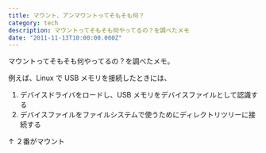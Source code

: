 ```yaml
---
title: マウント、アンマウントってそもそも何？
category: tech
description: マウントってそもそも何やってるの？を調べたメモ
date: "2011-11-13T10:00:00.000Z"
---
```


マウントってそもそも何やってるの？を調べたメモ。

例えば、Linux で USB メモリを接続したときには、

1. デバイスドライバをロードし、USB メモリをデバイスファイルとして認識する
2. デバイスファイルをファイルシステムで使うためにディレクトリツリーに接続する

↑ ２番がマウント
